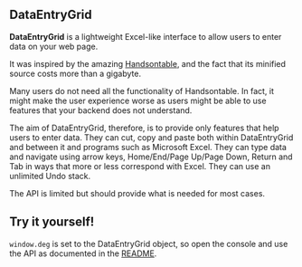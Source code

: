 <script src="https://github.com/tim-band/js-dataentrygrid/releases/download/v1.2/dataentrygrid.min.js">
</script>

## DataEntryGrid

**DataEntryGrid** is a lightweight Excel-like interface to allow users to enter
data on your web page.

It was inspired by the amazing [Handsontable](https://handsontable.com/), and
the fact that its minified source costs more than a gigabyte.

Many users do not need all the functionality of Handsontable. In fact, it might
make the user experience worse as users might be able to use features that your
backend does not understand.

The aim of DataEntryGrid, therefore, is to provide only features that help
users to enter data. They can cut, copy and paste both within DataEntryGrid
and between it and programs such as Microsoft Excel. They can type data and
navigate using arrow keys, Home/End/Page Up/Page Down, Return and Tab in ways
that more or less correspond with Excel. They can use an unlimited Undo stack.

The API is limited but should provide what is needed for most cases.

## Try it yourself!

`window.deg` is set to the DataEntryGrid object, so open the console and use the
API as documented in the [README](../README.md).

<table id='input' class='data-entry-grid'>
</table>

<script>
  window.deg = createDataEntryGrid('input', ['alpha', 'beta', 'gamma', 'delta'], 10);
</script>
